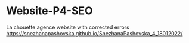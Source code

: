 # Website-P4-SEO
 La chouette agence website with corrected errors
 https://snezhanapashovska.github.io/SnezhanaPashovska_4_18012022/
